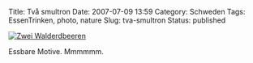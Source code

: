 Title: Två smultron
Date: 2007-07-09 13:59
Category: Schweden
Tags: EssenTrinken, photo, nature
Slug: tva-smultron
Status: published

[![Zwei
Walderdbeeren](/pic/tvasmultron_s.jpg "Zwei Walderdbeeren")](/pic/tvasmultron_l.jpg)

Essbare Motive. Mmmmmm.


